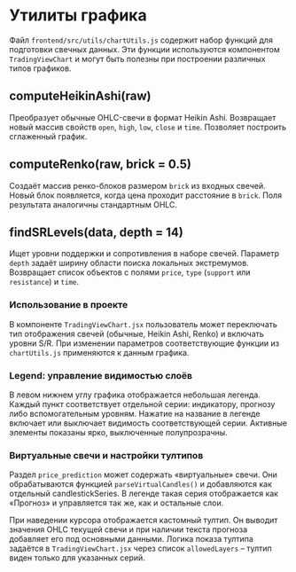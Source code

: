 # Утилиты графика

Файл `frontend/src/utils/chartUtils.js` содержит набор функций для подготовки свечных данных.
Эти функции используются компонентом `TradingViewChart` и могут быть полезны
при построении различных типов графиков.

## computeHeikinAshi(raw)
Преобразует обычные OHLC-свечи в формат Heikin Ashi. Возвращает новый массив
свойств `open`, `high`, `low`, `close` и `time`. Позволяет построить
сглаженный график.

## computeRenko(raw, brick = 0.5)
Создаёт массив ренко-блоков размером `brick` из входных свечей. Новый блок
появляется, когда цена проходит расстояние в `brick`. Поля результата аналогичны
стандартным OHLC.

## findSRLevels(data, depth = 14)
Ищет уровни поддержки и сопротивления в наборе свечей. Параметр `depth` задаёт
ширину области поиска локальных экстремумов. Возвращает список объектов с
полями `price`, `type` (`support` или `resistance`) и `time`.

### Использование в проекте
В компоненте `TradingViewChart.jsx` пользователь может переключать тип
отображения свечей (обычные, Heikin Ashi, Renko) и включать уровни S/R.
При изменении параметров соответствующие функции из `chartUtils.js`
применяются к данным графика.

### Legend: управление видимостью слоёв

В левом нижнем углу графика отображается небольшая легенда. Каждый пункт
соответствует отдельной серии: индикатору, прогнозу либо вспомогательным
уровням. Нажатие на название в легенде включает или выключает видимость
соответствующей серии. Активные элементы показаны ярко, выключенные
полупрозрачны.

### Виртуальные свечи и настройки тултипов

Раздел `price_prediction` может содержать «виртуальные» свечи. Они обрабатываются
функцией `parseVirtualCandles()` и добавляются как отдельный candlestickSeries.
В легенде такая серия отображается как «Прогноз» и управляется так же, как и
остальные слои.

При наведении курсора отображается кастомный тултип. Он выводит значения OHLC
текущей свечи и при наличии текста прогноза добавляет его под основными данными.
Логика показа тултипа задаётся в `TradingViewChart.jsx` через список
`allowedLayers` – тултип виден только для указанных серий.

